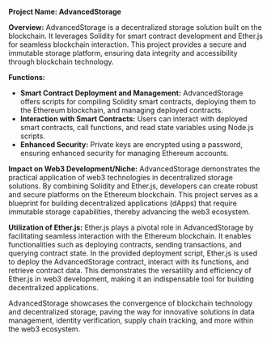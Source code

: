 **Project Name: AdvancedStorage**

**Overview:**
AdvancedStorage is a decentralized storage solution built on the  blockchain. It leverages Solidity for smart contract development and Ether.js for seamless blockchain interaction. This project provides a secure and immutable storage platform, ensuring data integrity and accessibility through blockchain technology.

**Functions:**
- **Smart Contract Deployment and Management:** AdvancedStorage offers scripts for compiling Solidity smart contracts, deploying them to the Ethereum blockchain, and managing deployed contracts.
- **Interaction with Smart Contracts:** Users can interact with deployed smart contracts, call functions, and read state variables using Node.js scripts.
- **Enhanced Security:** Private keys are encrypted using a password, ensuring enhanced security for managing Ethereum accounts.

**Impact on Web3 Development/Niche:**
AdvancedStorage demonstrates the practical application of web3 technologies in decentralized storage solutions. By combining Solidity and Ether.js, developers can create robust and secure platforms on the Ethereum blockchain. This project serves as a blueprint for building decentralized applications (dApps) that require immutable storage capabilities, thereby advancing the web3 ecosystem.

**Utilization of Ether.js:**
Ether.js plays a pivotal role in AdvancedStorage by facilitating seamless interaction with the Ethereum blockchain. It enables functionalities such as deploying contracts, sending transactions, and querying contract state. In the provided deployment script, Ether.js is used to deploy the AdvancedStorage contract, interact with its functions, and retrieve contract data. This demonstrates the versatility and efficiency of Ether.js in web3 development, making it an indispensable tool for building decentralized applications.

AdvancedStorage showcases the convergence of blockchain technology and decentralized storage, paving the way for innovative solutions in data management, identity verification, supply chain tracking, and more within the web3 ecosystem.
